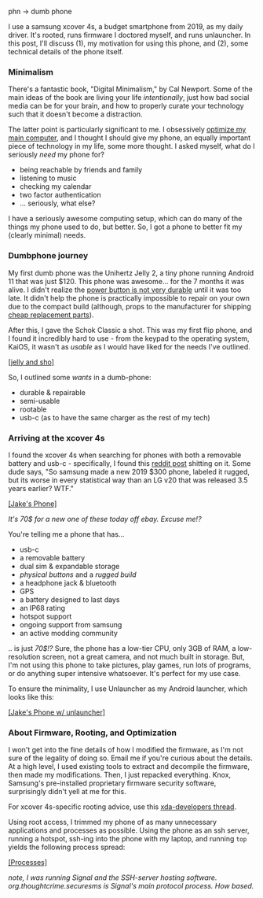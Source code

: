 phn -> dumb phone

I use a samsung xcover 4s, a budget smartphone from 2019, as my daily driver. It's rooted, runs firmware I doctored myself, and runs unlauncher. In this post, I'll discuss (1), my motivation for using this phone, and (2), some technical details of the phone itself.  

### Minimalism 
There's a fantastic book, "Digital Minimalism," by Cal Newport. Some of the main ideas of the book are living your life *intentionally*, just how bad social media can be for your brain, and how to properly curate your technology such that it doesn't become a distraction. 

The latter point is particularly significant to me. I obsessively [optimize my main computer](https://github.com/JakeGinesin/dotfiles), and I thought I should give my phone, an equally important piece of technology in my life, some more thought. I asked myself, what do I seriously *need* my phone for? 

- being reachable by friends and family
- listening to music
- checking my calendar
- two factor authentication
- ... seriously, what else?

I have a seriously awesome computing setup, which can do many of the things my phone used to do, but better. So, I got a phone to better fit my (clearly minimal) needs.

### Dumbphone journey
My first dumb phone was the Unihertz Jelly 2, a tiny phone running Android 11 that was just $120. This phone was awesome... for the 7 months it was alive. I didn't realize the [power button is not very durable](https://www.reddit.com/r/UnihertzJelly2/comments/rxa238/power_button_malfunction/) until it was too late. It didn't help the phone is practically impossible to repair on your own due to the compact build (although, props to the manufacturer for shipping [cheap replacement parts](https://www.unihertz.com/products/replacement-parts-for-jelly-2)). 

After this, I gave the Schok Classic a shot. This was my first flip phone, and I found it incredibly hard to use - from the keypad to the operating system, KaiOS, it wasn't as *usable* as I would have liked for the needs I've outlined.  

[[jelly and sho]](/media/jelly_schok.jpg)

So, I outlined some *wants* in a dumb-phone:
- durable & repairable
- semi-usable
- rootable
- usb-c (as to have the same charger as the rest of my tech)

### Arriving at the xcover 4s
I found the xcover 4s when searching for phones with both a removable battery and usb-c - specifically, I found this [reddit post](https://www.reddit.com/r/lgv20/comments/c0k254/samsung_xcover_4s_the_only_phone_with_both/) shitting on it. Some dude says, "So samsung made a new 2019 $300 phone, labeled it rugged, but its worse in every statistical way than an LG v20 that was released 3.5 years earlier? WTF." 

[[Jake's Phone]](/media/4s.jpg)

*It's 70$ for a new one of these today off ebay. Excuse me!?*

You're telling me a phone that has...
- usb-c 
- a removable battery
- dual sim & expandable storage
- *physical buttons* and a *rugged build*
- a headphone jack & bluetooth
- GPS
- a battery designed to last days
- an IP68 rating
- hotspot support
- ongoing support from samsung 
- an active modding community

.. is just *70$!?* Sure, the phone has a low-tier CPU, only 3GB of RAM, a low-resolution screen, not a great camera, and not much built in storage. But, I'm not using this phone to take pictures, play games, run lots of programs, or do anything super intensive whatsoever. It's perfect for my use case. 

To ensure the minimality, I use Unlauncher as my Android launcher, which looks like this:

[[Jake's Phone w/ unlauncher]](/media/4s_unlauncher.jpg)

### About Firmware, Rooting, and Optimization
I won't get into the fine details of how I modified the firmware, as I'm not sure of the legality of doing so. Email me if you're curious about the details. At a high level, I used existing tools to extract and decompile the firmware, then made my modifications. Then, I just repacked everything. Knox, Samsung's pre-installed proprietary firmware security software, surprisingly didn't yell at me for this.

For xcover 4s-specific rooting advice, use this [xda-developers thread](https://forum.xda-developers.com/t/how-to-root-samsung-galaxy-x-cover-4s-enterprise-edition-sm-g398f.3948620/). 

Using root access, I trimmed my phone of as many unnecessary applications and processes as possible. Using the phone as an ssh server, running a hotspot, ssh-ing into the phone with my laptop, and running `top` yields the following process spread:  

[[Processes]](/media/4s_processes.png)

*note, I was running Signal and the SSH-server hosting software. org.thoughtcrime.securesms is Signal's main protocol process. How based.*

